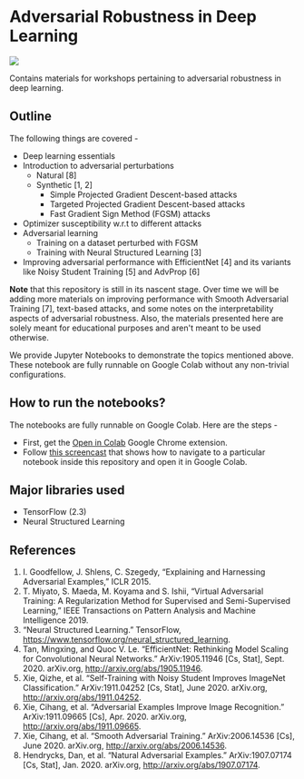 # Adversarial Robustness in Deep Learning

![](https://i.imgur.com/sZvPXIR.png)

Contains materials for workshops pertaining to adversarial robustness in deep learning. 

## Outline 

The following things are covered -

* Deep learning essentials
* Introduction to adversarial perturbations
	* Natural [8]
	* Synthetic [1, 2]
		* Simple Projected Gradient Descent-based attacks
		* Targeted Projected Gradient Descent-based attacks
		* Fast Gradient Sign Method (FGSM) attacks
* Optimizer susceptibility w.r.t to different attacks
* Adversarial learning
	* Training on a dataset perturbed with FGSM
	* Training with Neural Structured Learning [3]
* Improving adversarial performance with EfficientNet [4] and its variants like Noisy Student Training [5] and AdvProp [6]

**Note** that this repository is still in its nascent stage. Over time we will be adding more materials on improving performance with Smooth Adversarial Training [7], text-based attacks, and some notes on the interpretability aspects of adversarial robustness. Also, the materials presented here are solely meant for educational purposes and aren't meant to be used otherwise. 

We provide Jupyter Notebooks to demonstrate the topics mentioned above. These notebook are fully runnable on Google Colab without any non-trivial configurations. 

## How to run the notebooks?

The notebooks are fully runnable on Google Colab. Here are the steps - 
* First, get the [Open in Colab](https://chrome.google.com/webstore/detail/open-in-colab/iogfkhleblhcpcekbiedikdehleodpjo?hl=en) Google Chrome extension. 
* Follow [this screencast](https://www.loom.com/share/602f3d0823ae40e3b6d5a8187d421a37) that shows how to navigate to a particular notebook inside this repository and open it in Google Colab. 

## Major libraries used

* TensorFlow (2.3)
* Neural Structured Learning

## References

1. I. Goodfellow, J. Shlens, C. Szegedy, “Explaining and Harnessing Adversarial Examples,” ICLR 2015.
2. T. Miyato, S. Maeda, M. Koyama and S. Ishii, “Virtual Adversarial Training: A Regularization Method for Supervised and Semi-Supervised Learning,” IEEE Transactions on Pattern Analysis and Machine Intelligence 2019.
3. “Neural Structured Learning.” TensorFlow, https://www.tensorflow.org/neural_structured_learning.
4. Tan, Mingxing, and Quoc V. Le. “EfficientNet: Rethinking Model Scaling for Convolutional Neural Networks.” ArXiv:1905.11946 [Cs, Stat], Sept. 2020. arXiv.org, http://arxiv.org/abs/1905.11946.
5. Xie, Qizhe, et al. “Self-Training with Noisy Student Improves ImageNet Classification.” ArXiv:1911.04252 [Cs, Stat], June 2020. arXiv.org, http://arxiv.org/abs/1911.04252.
6. Xie, Cihang, et al. “Adversarial Examples Improve Image Recognition.” ArXiv:1911.09665 [Cs], Apr. 2020. arXiv.org, http://arxiv.org/abs/1911.09665.
7. Xie, Cihang, et al. “Smooth Adversarial Training.” ArXiv:2006.14536 [Cs], June 2020. arXiv.org, http://arxiv.org/abs/2006.14536.
8. Hendrycks, Dan, et al. “Natural Adversarial Examples.” ArXiv:1907.07174 [Cs, Stat], Jan. 2020. arXiv.org, http://arxiv.org/abs/1907.07174.
